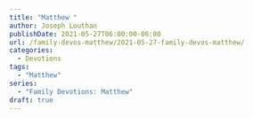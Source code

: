 ```yaml
---
title: "Matthew "
author: Joseph Louthan
publishDate: 2021-05-27T06:00:00-06:00
url: /family-devos-matthew/2021-05-27-family-devos-matthew/
categories:
  - Devotions
tags:
  - "Matthew"
series:
  - "Family Devotions: Matthew"
draft: true
---
```

